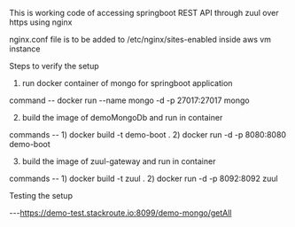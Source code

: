 This is working code of accessing springboot REST API through zuul over https using nginx


nginx.conf file is to be added to /etc/nginx/sites-enabled inside aws vm instance

Steps to verify the setup

1) run docker container of mongo for springboot application

command --  docker run --name mongo -d  -p 27017:27017 mongo 

2) build the image of demoMongoDb and run in container

 commands -- 1) docker build -t demo-boot .
             2) docker run -d -p 8080:8080 demo-boot
             
3) build the image of zuul-gateway and run in container        

 commands -- 1) docker build -t zuul .
             2) docker run -d -p 8092:8092 zuul 
             
 Testing the setup
 
 ---https://demo-test.stackroute.io:8099/demo-mongo/getAll
